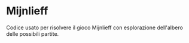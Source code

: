 # Mijnlieff
Codice usato per risolvere il gioco Mijnlieff con esplorazione dell'albero delle possibili partite.

